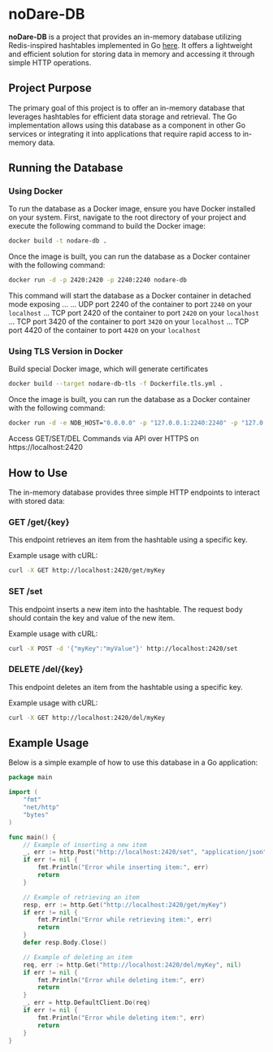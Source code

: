 # noDare-DB

**noDare-DB** is a project that provides an in-memory database utilizing Redis-inspired hashtables implemented in Go [here](https://github.com/dmarro89/go-redis-hashtable). It offers a lightweight and efficient solution for storing data in memory and accessing it through simple HTTP operations.

## Project Purpose

The primary goal of this project is to offer an in-memory database that leverages hashtables for efficient data storage and retrieval. The Go implementation allows using this database as a component in other Go services or integrating it into applications that require rapid access to in-memory data.

## Running the Database

### Using Docker

To run the database as a Docker image, ensure you have Docker installed on your system. First, navigate to the root directory of your project and execute the following command to build the Docker image:

```bash
docker build -t nodare-db .
```
Once the image is built, you can run the database as a Docker container with the following command:

```bash
docker run -d -p 2420:2420 -p 2240:2240 nodare-db
```

This command will start the database as a Docker container in detached mode exposing ...
... UDP port 2240 of the container to port ```2240``` on your ```localhost```
... TCP port 2420 of the container to port ```2420``` on your ```localhost```
... TCP port 3420 of the container to port ```3420``` on your ```localhost```
... TCP port 4420 of the container to port ```4420``` on your ```localhost```

### Using TLS Version in Docker

Build special Docker image, which will generate certificates

```bash
docker build --target nodare-db-tls -f Dockerfile.tls.yml .
```

Once the image is built, you can run the database as a Docker container with the following command:

```bash
docker run -d -e NDB_HOST="0.0.0.0" -p "127.0.0.1:2240:2240" -p "127.0.0.1:2420:2420" -p "127.0.0.1:3420:3420" -p "127.0.0.1:4420:4420" -e NDB_PORT=2420 -e NDB_UDP_PORT=2420 -e NDB_SUB_DICKS=1000 -e NDB_TLS_ENABLED="True" -e NDB_TLS_KEY="/app/settings/privkey.pem" -e NDB_TLS_CRT="/app/settings/fullchain.pem" nodare-db-tls
```

Access GET/SET/DEL Commands via API over HTTPS on https://localhost:2420


## How to Use

The in-memory database provides three simple HTTP endpoints to interact with stored data:

### GET /get/{key}

This endpoint retrieves an item from the hashtable using a specific key.

Example usage with cURL:

```bash
curl -X GET http://localhost:2420/get/myKey
```

### SET /set

This endpoint inserts a new item into the hashtable. The request body should contain the key and value of the new item.

Example usage with cURL:

```bash
curl -X POST -d '{"myKey":"myValue"}' http://localhost:2420/set
```

### DELETE /del/{key}

This endpoint deletes an item from the hashtable using a specific key.

Example usage with cURL:

```bash
curl -X GET http://localhost:2420/del/myKey
```


## Example Usage

Below is a simple example of how to use this database in a Go application:

```go
package main

import (
    "fmt"
    "net/http"
    "bytes"
)

func main() {
    // Example of inserting a new item
    _, err := http.Post("http://localhost:2420/set", "application/json", bytes.NewBuffer([]byte(`{"myKey":"myValue"}`)))
    if err != nil {
        fmt.Println("Error while inserting item:", err)
        return
    }

    // Example of retrieving an item
    resp, err := http.Get("http://localhost:2420/get/myKey")
    if err != nil {
        fmt.Println("Error while retrieving item:", err)
        return
    }
    defer resp.Body.Close()

    // Example of deleting an item
    req, err := http.Get("http://localhost:2420/del/myKey", nil)
    if err != nil {
        fmt.Println("Error while deleting item:", err)
        return
    }
    _, err = http.DefaultClient.Do(req)
    if err != nil {
        fmt.Println("Error while deleting item:", err)
        return
    }
}



